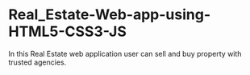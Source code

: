# Real_Estate-Web-app-using-HTML5-CSS3-JS
In this Real Estate web application user can sell and buy property with trusted agencies.
